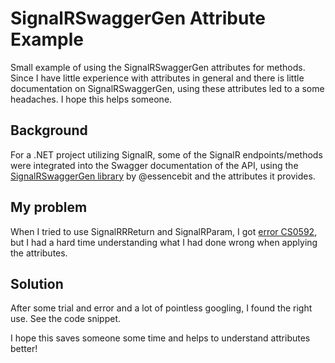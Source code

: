 # SignalRSwaggerGen Attribute Example
Small example of using the SignalRSwaggerGen attributes for methods. Since I have little experience with attributes in general and there is little documentation on SignalRSwaggerGen, using these attributes led to a some headaches. I hope this helps someone.

## Background
For a .NET project utilizing SignalR, some of the SignalR endpoints/methods were integrated into the Swagger documentation of the API, using the [SignalRSwaggerGen library](https://github.com/essencebit/SignalRSwaggerGen/wiki) by @essencebit and the attributes it provides.

## My problem
When I tried to use SignalRRReturn and SignalRParam, I got [error CS0592](https://learn.microsoft.com/en-us/dotnet/csharp/language-reference/compiler-messages/cs0592?f1url=%3FappId%3Droslyn%26k%3Dk(CS0592)), but I had a hard time understanding what I had done wrong when applying the attributes.

## Solution
After some trial and error and a lot of pointless googling, I found the right use. See the code snippet.

I hope this saves someone some time and helps to understand attributes better!
